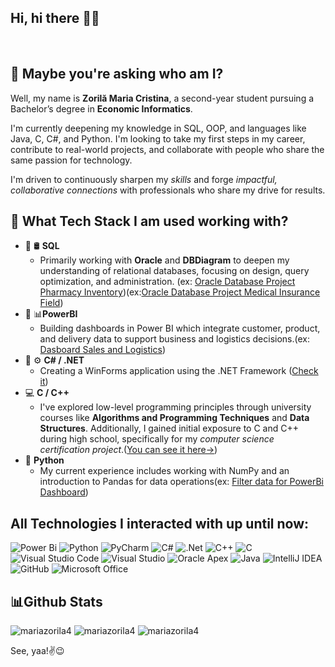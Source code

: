 ## Hi, hi there 👋😊



<br clear="all"/>

## 🤔 Maybe you're asking who am I?
Well, my name is **Zorilă Maria Cristina**, a second-year student pursuing a Bachelor’s degree in **Economic Informatics**.

I'm currently deepening my knowledge in SQL, OOP, and languages like Java, C, C#, and Python. I'm looking to take my first steps in my career, contribute to real-world projects, and collaborate with people who share the same passion for technology.

I'm driven to continuously sharpen my _skills_ and forge _impactful, collaborative connections_ with professionals who share my drive for results.

## 💼 What Tech Stack I am used working with?

- 🥇 🛢️ **SQL**
    -  Primarily working with **Oracle** and **DBDiagram** to deepen my understanding of relational databases, focusing on design, query optimization, and administration. (ex: [Oracle Database Project Pharmacy Inventory](https://github.com/mariazorila4/Pharmacy_Inventory_Data_Base_Project))(ex:[Oracle Database Project Medical Insurance Field](https://github.com/mariazorila4/Medical_Insurance_Field_Data_Base_Project))
- 🥈 📊**PowerBI**
    - Building dashboards in Power BI which integrate customer, product, and delivery data to support business and logistics decisions.(ex: [Dasboard Sales and Logistics](https://github.com/mariazorila4/Dashboard-Sales-and-Logistics-Analysis))
- 🥉 ⚙️ **C# / .NET**
    -  Creating a WinForms application using the .NET Framework ([Check it](https://github.com/mariazorila4/RezzoApp---WinForms-App))  
- 💻 **C / C++**
    -  I've explored low-level programming principles through university courses like **Algorithms and Programming Techniques** and **Data Structures**. Additionally, I gained initial exposure to C and C++ during high school, specifically for my _computer science certification project_.([You can see it here->](https://github.com/mariazorila4/Object_Motion_Simulation_Code-Blocks_Project))
- 🐍 **Python**
    -  My current experience includes working with NumPy and an introduction to Pandas for data operations(ex: [Filter data for PowerBi Dashboard](https://github.com/mariazorila4/Dashboard-Sales-and-Logistics-Analysis/tree/main/PythonProject3))  


## All Technologies I interacted with up until now: 
![Power Bi](https://img.shields.io/badge/power_bi-F2C811?style=for-the-badge&logo=powerbi&logoColor=black)
![Python](https://img.shields.io/badge/python-3670A0?style=for-the-badge&logo=python&logoColor=ffdd54)
![PyCharm](https://img.shields.io/badge/pycharm-143?style=for-the-badge&logo=pycharm&logoColor=black&color=black&labelColor=green)
![C#](https://img.shields.io/badge/c%23-%23239120.svg?style=for-the-badge&logo=csharp&logoColor=white)
![.Net](https://img.shields.io/badge/.NET-5C2D91?style=for-the-badge&logo=.net&logoColor=white)
![C++](https://img.shields.io/badge/c++-%2300599C.svg?style=for-the-badge&logo=c%2B%2B&logoColor=white)
![C](https://img.shields.io/badge/c-%2300599C.svg?style=for-the-badge&logo=c&logoColor=white)
![Visual Studio Code](https://img.shields.io/badge/Visual%20Studio%20Code-0078d7.svg?style=for-the-badge&logo=visual-studio-code&logoColor=white)
![Visual Studio](https://img.shields.io/badge/Visual%20Studio-5C2D91.svg?style=for-the-badge&logo=visual-studio&logoColor=white)
![Oracle Apex](https://img.shields.io/badge/Oracle-F80000?style=for-the-badge&logo=oracle&logoColor=white)
![Java](https://img.shields.io/badge/java-%23ED8B00.svg?style=for-the-badge&logo=openjdk&logoColor=white)
![IntelliJ IDEA](https://img.shields.io/badge/IntelliJIDEA-000000.svg?style=for-the-badge&logo=intellij-idea&logoColor=white)
![GitHub](https://img.shields.io/badge/github-%23121011.svg?style=for-the-badge&logo=github&logoColor=white)
![Microsoft Office](https://img.shields.io/badge/Microsoft_Office-D83B01?style=for-the-badge&logo=microsoft-office&logoColor=white)


## 📊Github Stats
<img src="https://github-readme-streak-stats.herokuapp.com/?user=mariazorila4&theme=nightowl" alt="mariazorila4"/>

<img src="https://github-readme-stats.vercel.app/api/top-langs?username=mariazorila4&show_icons=true&locale=en&layout=compact&theme=nightowl" alt="mariazorila4"/>

<img src="https://github-readme-stats.vercel.app/api?username=mariazorila4&show_icons=true&theme=nightowl" alt="mariazorila4"/>
  

See, yaa!✌️😉
